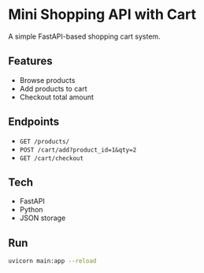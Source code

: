 # Mini Shopping API with Cart

A simple FastAPI-based shopping cart system.

## Features

- Browse products
- Add products to cart
- Checkout total amount

## Endpoints

- `GET /products/`
- `POST /cart/add?product_id=1&qty=2`
- `GET /cart/checkout`

## Tech

- FastAPI
- Python
- JSON storage

## Run

```bash
uvicorn main:app --reload
